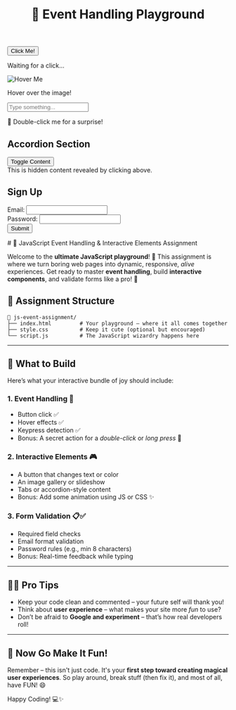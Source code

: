 <!DOCTYPE html>
<html lang="en">
<head>
  <meta charset="UTF-8" />
  <meta name="viewport" content="width=device-width, initial-scale=1.0" />
  <title>JS Event Assignment</title>
  <link rel="stylesheet" href="style.css" />
</head>
<body>
  <header><h1>🎉 Event Handling Playground</h1></header>

  <!-- Button Interaction -->
  <section>
    <button id="magicButton">Click Me!</button>
    <p id="buttonText">Waiting for a click...</p>
  </section>

  <!-- Hover Image -->
  <section>
    <img id="hoverImage" src="https://via.placeholder.com/200" alt="Hover Me" />
    <p>Hover over the image!</p>
  </section>

  <!-- Keypress Area -->
  <section>
    <input type="text" id="keypressInput" placeholder="Type something..." />
    <p id="keypressResult"></p>
  </section>

  <!-- Secret Double-Click -->
  <section>
    <div id="secretBox">🤫 Double-click me for a surprise!</div>
    <p id="secretMsg"></p>
  </section>

  <!-- Accordion -->
  <section>
    <h2>Accordion Section</h2>
    <button class="accordion">Toggle Content</button>
    <div class="panel">This is hidden content revealed by clicking above.</div>
  </section>

  <!-- Form Validation -->
  <section>
    <form id="signupForm">
      <h2>Sign Up</h2>
      <label>Email: <input type="email" id="email" required /></label><br />
      <label>Password: <input type="password" id="password" required /></label><br />
      <button type="submit">Submit</button>
      <p id="formMessage"></p>
    </form>
  </section>

  <script src="script.js"></script>
</body>
</html>
# 🎯 JavaScript Event Handling & Interactive Elements Assignment

Welcome to the **ultimate JavaScript playground**! 🎉 This assignment is where we turn boring web pages into dynamic, responsive, *alive* experiences. Get ready to master **event handling**, build **interactive components**, and validate forms like a pro! 💪

## 📁 Assignment Structure

```
📂 js-event-assignment/
├── index.html         # Your playground – where it all comes together
├── style.css          # Keep it cute (optional but encouraged)
└── script.js          # The JavaScript wizardry happens here
```

---

## 🧪 What to Build

Here’s what your interactive bundle of joy should include:

### 1. Event Handling 🎈  
- Button click ✅  
- Hover effects ✅  
- Keypress detection ✅  
- Bonus: A secret action for a *double-click* or *long press* 🤫

### 2. Interactive Elements 🎮  
- A button that changes text or color  
- An image gallery or slideshow  
- Tabs or accordion-style content  
- Bonus: Add some animation using JS or CSS ✨

### 3. Form Validation 📋✅  
- Required field checks  
- Email format validation  
- Password rules (e.g., min 8 characters)  
- Bonus: Real-time feedback while typing

---

## 🧙‍♂️ Pro Tips

- Keep your code clean and commented – your future self will thank you!
- Think about **user experience** – what makes your site more *fun* to use?
- Don’t be afraid to **Google and experiment** – that’s how real developers roll!

---

## 🎉 Now Go Make It Fun!

Remember – this isn't just code. It's your **first step toward creating magical user experiences**. So play around, break stuff (then fix it), and most of all, have FUN! 😄

Happy Coding! 💻✨  
